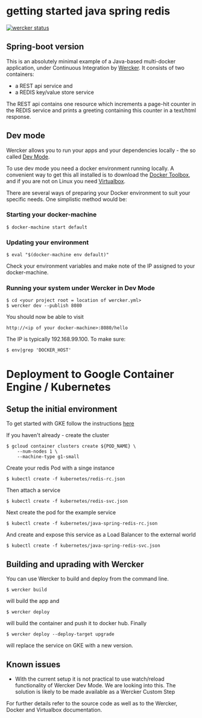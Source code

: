 # getting started java spring redis


[![wercker status](https://app.wercker.com/status/bd30bf8bc30b7fc37997c106f1504538/m "wercker status")](https://app.wercker.com/project/bykey/bd30bf8bc30b7fc37997c106f1504538)

## Spring-boot version
             
This is an absolutely minimal example of a Java-based multi-docker application, under Continuous Integration by
[Wercker](http://wercker.com/). It consists of two containers:    

- a REST api service and 
- a REDIS key/value store service 

The REST api contains one resource which increments a page-hit counter in the REDIS service and prints a greeting 
containing this counter in a text/html response.

## Dev mode

Wercker allows you to run your apps and your dependencies locally - the so called [Dev Mode](http://blog.wercker.com/2015/05/15/Introducing-local-development.html).

To use dev mode you need a docker environment running locally. A convenient way to get this all installed is to download
the [Docker Toolbox](https://www.docker.com/docker-toolbox), and if you are not on Linux you need [Virtualbox](https://www.virtualbox.org/). 

There are several ways of preparing your Docker environment to suit your specific needs. One simplistic method would be:

### Starting your docker-machine

    $ docker-machine start default
                                
### Updating your environment

    $ eval "$(docker-machine env default)"
    
Check your environment variables and make note of the IP assigned to your docker-machine.

### Running your system under Wercker in Dev Mode

    $ cd <your project root = location of wercker.yml>
    $ wercker dev --publish 8080
    
 You should now be able to visit
 
    http://<ip of your docker-machine>:8080/hello
    
The IP is typically 192.168.99.100. To make sure:
    
    $ env|grep 'DOCKER_HOST'
    
# Deployment to Google Container Engine / Kubernetes

## Setup the initial environment

To get started with GKE follow the instructions [here](https://cloud.google.com/container-engine/docs/before-you-begin) 

If you haven't already - create the cluster      

    $ gcloud container clusters create ${POD_NAME} \             
        --num-nodes 1 \             
        --machine-type g1-small    
   
Create your redis Pod with a singe instance
    
    $ kubectl create -f kubernetes/redis-rc.json         
    
Then attach a service              
    
    $ kubectl create -f kubernetes/redis-svc.json

Next create the pod for the example service

    $ kubectl create -f kubernetes/java-spring-redis-rc.json
    
And create and expose this service as a Load Balancer to the external world

    $ kubectl create -f kubernetes/java-spring-redis-svc.json  
    
## Building and uprading with Wercker

You can use Wercker to build and deploy from the command line. 

    $ wercker build
    
will build the app and

    $ wercker deploy
    
will build the container and push it to docker hub. Finally

    $ wercker deploy --deploy-target upgrade
    
will replace the service on GKE with a new version.

## Known issues

* With the current setup it is not practical to use watch/reload functionality of Wercker Dev Mode. We are looking into this. The solution is likely to be made available as a Wercker Custom Step
                                                         
For further details refer to the source code as well as to the Wercker, Docker and Virtualbox documentation.
    









